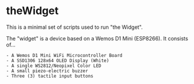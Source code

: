 # theWidget

This is a minimal set of scripts used to run "the Widget".

The "widget" is a device based on a Wemos D1 Mini (ESP8266).  It consists of...

    - A Wemos D1 Mini WiFi Microcontroller Board
    - A SSD1306 128x64 OLED Display (White)
    - A single WS2812/Neopixel Color LED
    - A small piezo-electric buzzer
    - Three (3) tactile input buttons
    
